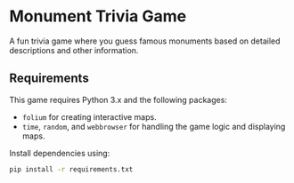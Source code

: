 # Monument Trivia Game

A fun trivia game where you guess famous monuments based on detailed descriptions and other information.

## Requirements

This game requires Python 3.x and the following packages:

- `folium` for creating interactive maps.
- `time`, `random`, and `webbrowser` for handling the game logic and displaying maps.

Install dependencies using:

```bash
pip install -r requirements.txt
